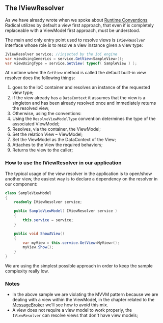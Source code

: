 ## The IViewResolver

As we have already wrote when we spoke about [Runtime Conventions](runtime-conventions.md) Radical utilizes by default a view first approach, that even if is completely replaceable with a ViewModel first approach, must be understood.

The main and only entry point used to resolve views is `IViewResolver` interface whose role is to resolve a view instance given a view type:

```c#
IViewResolver service; //injected by the IoC engine
var viewUsingGenerics = service.GetView<SampleView>();
var viewUsingType = service.GetView( typeof( SampleView ) );
```

At runtime when the `GetView` method is called the default built-in view resolver does the following things:

1. goes to the IoC container and resolves an instance of the requested view type;
2. if the view already has a `DataContext` it assumes that the view is a singleton and has been already resolved once and immediately returns the resolved view;
3. Otherwise, using the conventions:
4. Using the `ResolveViewModelType` convention determines the type of the associated ViewModel;
5. Resolves, via the container, the ViewModel;
6. Set the relation View – ViewModel;
7. Set the ViewModel as the DataContext of the View;
8. Attaches to the View the required behaviors;
9. Returns the view to the caller;

### How to use the IViewResolver in our application

The typical usage of the view resolver in the application is to open/show another view, the easiest way is to declare a dependency on the resolver in our component:

```c#
class SampleViewModel
{
    readonly IViewResolver service;

    public SampleViewModel( IViewResolver service )
    {
        this.service = service;
    }

    public void ShowAView()
    {
        var myView = this.service.GetView<MyView>();
        myView.Show();
    }
}
```

We are using the simplest possible approach in order to keep the sample complexity really low.

### Notes

* In the above sample we are violating the MVVM pattern because we are dealing with a view within the ViewModel, in the chapter related to the [MessageBroker](/messaging/message-broker.md) we’ll see how to avoid this mix.
* A view does not require a view model to work properly, the `IViewResolver` can resolve views that don't have view models;